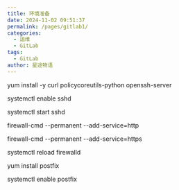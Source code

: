 ```yaml
---
title: 环境准备
date: 2024-11-02 09:51:37
permalink: /pages/gitlab1/
categories:
  - 运维
  - GitLab
tags:
  - GitLab
author: 星途物语
---
```

yum install -y curl policycoreutils-python openssh-server

systemctl enable sshd

systemctl start sshd

firewall-cmd --permanent --add-service=http

firewall-cmd --permanent --add-service=https

systemctl reload firewalld

yum install postfix

systemctl enable postfix